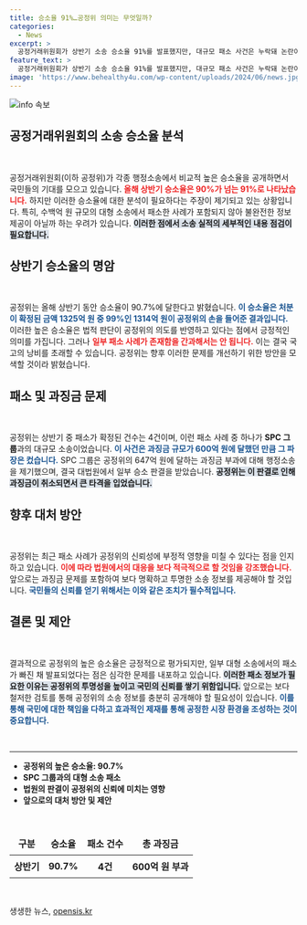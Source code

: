 ```yaml
---
title: 승소율 91%…공정위 의미는 무엇일까?
categories:
  - News
excerpt: >
  공정거래위원회가 상반기 소송 승소율 91%를 발표했지만, 대규모 패소 사건은 누락돼 논란이 일고 있습니다. 600억 원 과징금 소송 패소로 실질 승소율이 급락할 가능성도 제기되고 있습니다.
feature_text: >
  공정거래위원회가 상반기 소송 승소율 91%를 발표했지만, 대규모 패소 사건은 누락돼 논란이 일고 있습니다. 600억 원 과징금 소송 패소로 실질 승소율이 급락할 가능성도 제기되고 있습니다.
image: 'https://www.behealthy4u.com/wp-content/uploads/2024/06/news.jpg'
---
```


<p><img src="https://www.behealthy4u.com/wp-content/uploads/2024/06/news.jpg" alt="info 속보" /></p>

<h2 data-ke-size="size26">공정거래위원회의 소송 승소율 분석</h2>

<p data-ke-size="size16">&nbsp;</p>

<p>공정거래위원회(이하 공정위)가 각종 행정소송에서 비교적 높은 승소율을 공개하면서 국민들의 기대를 모으고 있습니다. <b><span style="color: #ee2323;">올해 상반기 승소율은 90%가 넘는 91%로 나타났습니다.</span></b> 하지만 이러한 승소율에 대한 분석이 필요하다는 주장이 제기되고 있는 상황입니다. 특히, 수백억 원 규모의 대형 소송에서 패소한 사례가 포함되지 않아 불완전한 정보 제공이 아닐까 하는 우려가 있습니다. <b><span style="background-color: #21538527;">이러한 점에서 소송 실적의 세부적인 내용 점검이 필요합니다.</span></b></p>

<h2 data-ke-size="size26">상반기 승소율의 명암</h2>

<p data-ke-size="size16">&nbsp;</p>

<p>공정위는 올해 상반기 동안 승소율이 90.7%에 달한다고 밝혔습니다. <b><span style="color: #1a5490;">이 승소율은 처분이 확정된 금액 1325억 원 중 99%인 1314억 원이 공정위의 손을 들어준 결과입니다.</span></b> 이러한 높은 승소율은 법적 판단이 공정위의 의도를 반영하고 있다는 점에서 긍정적인 의미를 가집니다. 그러나 <b><span style="color: #ee2323;">일부 패소 사례가 존재함을 간과해서는 안 됩니다.</span></b> 이는 결국 국고의 낭비를 초래할 수 있습니다. 공정위는 향후 이러한 문제를 개선하기 위한 방안을 모색할 것이라 밝혔습니다.</p>

<h2 data-ke-size="size26">패소 및 과징금 문제</h2>

<p data-ke-size="size16">&nbsp;</p>

<p>공정위는 상반기 중 패소가 확정된 건수는 4건이며, 이런 패소 사례 중 하나가 <b>SPC 그룹</b>과의 대규모 소송이었습니다. <b><span style="color: #1a5490;">이 사건은 과징금 규모가 600억 원에 달했던 만큼 그 파장은 컸습니다.</span></b> SPC 그룹은 공정위의 647억 원에 달하는 과징금 부과에 대해 행정소송을 제기했으며, 결국 대법원에서 일부 승소 판결을 받았습니다. <b><span style="background-color: #21538527;">공정위는 이 판결로 인해 과징금이 취소되면서 큰 타격을 입었습니다.</span></b></p>

<h2 data-ke-size="size26">향후 대처 방안</h2>

<p data-ke-size="size16">&nbsp;</p>

<p>공정위는 최근 패소 사례가 공정위의 신뢰성에 부정적 영향을 미칠 수 있다는 점을 인지하고 있습니다. <b><span style="color: #ee2323;">이에 따라 법원에서의 대응을 보다 적극적으로 할 것임을 강조했습니다.</span></b> 앞으로는 과징금 문제를 포함하여 보다 명확하고 투명한 소송 정보를 제공해야 할 것입니다. <b><span style="color: #1a5490;">국민들의 신뢰를 얻기 위해서는 이와 같은 조치가 필수적입니다.</span></b> </p>

<h2 data-ke-size="size26">결론 및 제안</h2>

<p data-ke-size="size16">&nbsp;</p>

<p>결과적으로 공정위의 높은 승소율은 긍정적으로 평가되지만, 일부 대형 소송에서의 패소가 빠진 채 발표되었다는 점은 심각한 문제를 내포하고 있습니다. <b><span style="background-color: #21538527;">이러한 패소 정보가 필요한 이유는 공정위의 투명성을 높이고 국민의 신뢰를 쌓기 위함입니다.</span></b> 앞으로는 보다 철저한 검토를 통해 공정위의 소송 정보를 충분히 공개해야 할 필요성이 있습니다. <b><span style="color: #1a5490;">이를 통해 국민에 대한 책임을 다하고 효과적인 제재를 통해 공정한 시장 환경을 조성하는 것이 중요합니다.</span></b></p>

<p data-ke-size="size16">&nbsp;</p>

<hr/>

<ul style="list-style-type: disc;">
<li><b>공정위의 높은 승소율: 90.7%</b></li>
<li><b>SPC 그룹과의 대형 소송 패소</b></li>
<li><b>법원의 판결이 공정위의 신뢰에 미치는 영향</b></li>
<li><b>앞으로의 대처 방안 및 제안</b></li>
</ul>

<p data-ke-size="size16">&nbsp;</p>

<table style="width: 100%;">
    <thead>
        <tr>
            <td style="text-align: center; height: 40px;"><b>구분</b></td>
            <td style="text-align: center; height: 40px;"><b>승소율</b></td>
            <td style="text-align: center; height: 40px;"><b>패소 건수</b></td>
            <td style="text-align: center; height: 40px;"><b>총 과징금</b></td>
        </tr>
    </thead>
    <tbody>
        <tr>
            <td style="text-align: center;"><b>상반기</b></td>
            <td style="text-align: center; height: 40px;"><b>90.7%</b></td>
            <td style="text-align: center; height: 40px;"><b>4건</b></td>
            <td style="text-align: center; height: 40px;"><b>600억 원 부과</b></td>
        </tr>
    </tbody>
</table>

<p data-ke-size="size16">&nbsp;</p>
생생한 뉴스, <a href="https://opensis.kr" rel="dofollow">opensis.kr</a>


